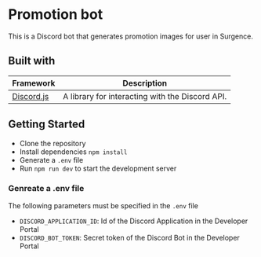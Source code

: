 # Promotion bot

This is a Discord bot that generates promotion images for user in Surgence.

## Built with

| Framework                             | Description                                     |
| ------------------------------------- | ----------------------------------------------- |
| [Discord.js](https://discord.js.org/) | A library for interacting with the Discord API. |

## Getting Started

- Clone the repository
- Install dependencies `npm install`
- Generate a `.env` file
- Run `npm run dev` to start the development server

### Genreate a .env file

The following parameters must be specified in the `.env` file

- `DISCORD_APPLICATION_ID`: Id of the Discord Application in the Developer Portal
- `DISCORD_BOT_TOKEN`: Secret token of the Discord Bot in the Developer Portal
